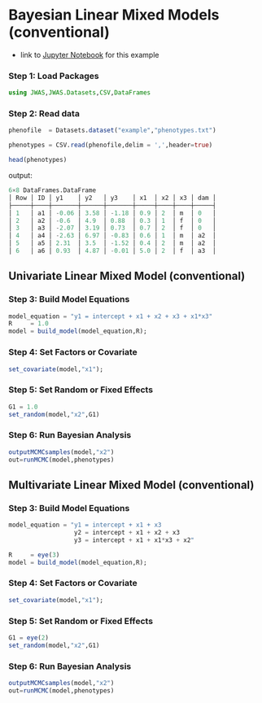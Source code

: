 # Bayesian Linear Mixed Models (conventional)

* link to [Jupyter Notebook](http://nbviewer.jupyter.org/github/reworkhow/JWAS.jl/blob/master/docs/notebooks_v0.3/1_Conventional_Linear_Mixed_Model.ipynb) for this example

### Step 1: Load Packages

```julia
using JWAS,JWAS.Datasets,CSV,DataFrames
```

### Step 2: Read data

```julia
phenofile  = Datasets.dataset("example","phenotypes.txt")

phenotypes = CSV.read(phenofile,delim = ',',header=true)

head(phenotypes)
```

output:
```julia
6×8 DataFrames.DataFrame
│ Row │ ID │ y1    │ y2   │ y3    │ x1  │ x2 │ x3 │ dam │
├─────┼────┼───────┼──────┼───────┼─────┼────┼────┼─────┤
│ 1   │ a1 │ -0.06 │ 3.58 │ -1.18 │ 0.9 │ 2  │ m  │ 0   │
│ 2   │ a2 │ -0.6  │ 4.9  │ 0.88  │ 0.3 │ 1  │ f  │ 0   │
│ 3   │ a3 │ -2.07 │ 3.19 │ 0.73  │ 0.7 │ 2  │ f  │ 0   │
│ 4   │ a4 │ -2.63 │ 6.97 │ -0.83 │ 0.6 │ 1  │ m  │ a2  │
│ 5   │ a5 │ 2.31  │ 3.5  │ -1.52 │ 0.4 │ 2  │ m  │ a2  │
│ 6   │ a6 │ 0.93  │ 4.87 │ -0.01 │ 5.0 │ 2  │ f  │ a3  │
```

## Univariate Linear Mixed Model (conventional)

### Step 3: Build Model Equations

```julia
model_equation = "y1 = intercept + x1 + x2 + x3 + x1*x3"
R     = 1.0
model = build_model(model_equation,R);
```

### Step 4: Set Factors or Covariate
```julia
set_covariate(model,"x1");
```

### Step 5: Set Random or Fixed Effects
```julia
G1 = 1.0
set_random(model,"x2",G1)
```

### Step 6: Run Bayesian Analysis
```julia
outputMCMCsamples(model,"x2")
out=runMCMC(model,phenotypes)
```


## Multivariate Linear Mixed Model (conventional)

### Step 3: Build Model Equations

```julia
model_equation = "y1 = intercept + x1 + x3
                  y2 = intercept + x1 + x2 + x3  
                  y3 = intercept + x1 + x1*x3 + x2"

R     = eye(3)
model = build_model(model_equation,R);
```

### Step 4: Set Factors or Covariate
```julia
set_covariate(model,"x1");
```

### Step 5: Set Random or Fixed Effects
```julia
G1 = eye(2)
set_random(model,"x2",G1)
```

### Step 6: Run Bayesian Analysis
```julia
outputMCMCsamples(model,"x2")
out=runMCMC(model,phenotypes)
```
